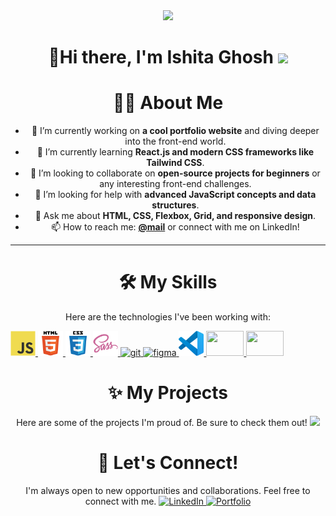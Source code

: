

<!--
**ishita-sudo/ishita-sudo** is a ✨ _special_ ✨ repository because its `README.md` (this file) appears on your GitHub profile.

Here are some ideas to get you started:

- 🔭 I’m currently working on ...
- 🌱 I’m currently learning ...
- 👯 I’m looking to collaborate on ...
- 🤔 I’m looking for help with ...
- 💬 Ask me about ...
- 📫 How to reach me: ...
- 😄 Pronouns: ...
- ⚡ Fun fact: ...
-->
<div id="header" align="center">
  <img src="https://media4.giphy.com/media/v1.Y2lkPTc5MGI3NjExeTF4a2FyaXQxM2hwY2poenV3Y21tcHVxcnAxcTFqaW5wbndiNWFwcyZlcD12MV9pbnRlcm5hbF9naWZfYnlfaWQmY3Q9Zw/JIX9t2j0ZTN9S/giphy.gif" width="250"/>
  <h1>
 🥲Hi there, I'm Ishita Ghosh
    <img src="https://emojis.slackmojis.com/emojis/images/1531849430/4246/blob-wave.gif?1531849430" width="30"/>
  </h1>
  <div id="section-1" display="flex">
    
<div id="About-me">
  <h1>👨‍💻 About Me</h1> 

- 🔭   I’m currently working on **a cool portfolio website** and diving deeper into the front-end world.
- 🌱   I’m currently learning **React.js and modern CSS frameworks like Tailwind CSS**.
- 👯   I’m looking to collaborate on **open-source projects for beginners** or any interesting front-end challenges.
- 🤔   I’m looking for help with **advanced JavaScript concepts and data structures**.
- 💬   Ask me about **HTML, CSS, Flexbox, Grid, and responsive design**.
- 📫   How to reach me: **<a href="mailto:webmaster@example.com">@mail</a>** or connect with me on LinkedIn!


</div>

---
<div id="skills">
   <h1>🛠️ My Skills</h1>

Here are the technologies I've been working with:

<p align="left">
  <a href="https://developer.mozilla.org/en-US/docs/Web/JavaScript" target="_blank" rel="noreferrer">
    <img src="https://raw.githubusercontent.com/devicons/devicon/master/icons/javascript/javascript-original.svg" alt="javascript" width="40" height="40"/>
  </a>
  <a href="https://www.w3.org/html/" target="_blank" rel="noreferrer">
    <img src="https://raw.githubusercontent.com/devicons/devicon/master/icons/html5/html5-original-wordmark.svg" alt="html5" width="40" height="40"/>
  </a>
  <a href="https://www.w3schools.com/css/" target="_blank" rel="noreferrer">
    <img src="https://raw.githubusercontent.com/devicons/devicon/master/icons/css3/css3-original-wordmark.svg" alt="css3" width="40" height="40"/>
  </a>
  <a href="https://sass-lang.com" target="_blank" rel="noreferrer">
    <img src="https://raw.githubusercontent.com/devicons/devicon/master/icons/sass/sass-original.svg" alt="sass" width="40" height="40"/>
  </a>
  <a href="https://git-scm.com/" target="_blank" rel="noreferrer">
    <img src="https://www.vectorlogo.zone/logos/git-scm/git-scm-icon.svg" alt="git" width="40" height="40"/>
  </a>
  <a href="https://www.figma.com/" target="_blank" rel="noreferrer">
    <img src="https://www.vectorlogo.zone/logos/figma/figma-icon.svg" alt="figma" width="40" height="40"/>
  </a>
  <a href="https://code.visualstudio.com/" target="_blank" rel="noreferrer">
    <img src="https://raw.githubusercontent.com/devicons/devicon/master/icons/vscode/vscode-original.svg" alt="vscode" width="40" height="40"/>
  </a>
  <a href="https://react.dev" target="_blank" rel="noreferrer">
    <img src="https://www.vectorlogo.zone/logos/reactjs/reactjs-ar21.svg" width="60" height="40"/>
  </a>
    <a href="https://tailwindcss.com" target="_blank" rel="noreferrer">
    <img src="https://www.vectorlogo.zone/logos/tailwindcss/tailwindcss-icon.svg" width="60" height="40"/>
  </a>
</p>

</div>
<div>
<h1> ✨ My Projects  </h1>

Here are some of the projects I'm proud of. Be sure to check them out!
<img src="https://media2.giphy.com/media/v1.Y2lkPTc5MGI3NjExMmp1bGZrNXBxOTN6and4b2tsczY0ODgxbW5hN3RsY3I2cnNwbXBlOSZlcD12MV9pbnRlcm5hbF9naWZfYnlfaWQmY3Q9Zw/wpoLqr5FT1sY0/giphy.gif"/>
</div>
<p align="center">
  <h1>🤝 Let's Connect!</h1>

I'm always open to new opportunities and collaborations. Feel free to connect with me.
  <a href="https://linkedin.com/in/ishita-ghosh-56a742342">
    <img src="https://img.shields.io/badge/LinkedIn-0077B5?style=for-the-badge&logo=linkedin&logoColor=white" alt="LinkedIn"/>
  </a>
  <a href="https://ishita-sudo.github.io/my-portfolio/">
    <img src="https://img.shields.io/badge/Portfolio-333333?style=for-the-badge&logo=React&logoColor=white" alt="Portfolio"/>
  </a>

</p>
  </div>
